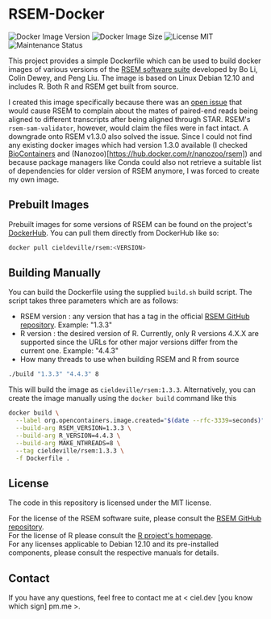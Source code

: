 # RSEM-Docker
![Docker Image Version](https://img.shields.io/docker/v/cieldeville/rsem?label=Image%20Version) ![Docker Image Size](https://img.shields.io/docker/image-size/cieldeville/rsem?label=Image%20Size) ![License MIT](https://img.shields.io/badge/License-MIT-blue) ![Maintenance Status](https://img.shields.io/badge/Maintenance%20Status-Inactive-yellow
)

This project provides a simple Dockerfile which can be used to build docker images of various versions of the [RSEM software suite](https://github.com/deweylab/RSEM) developed by Bo Li, Colin Dewey, and Peng Liu. The image is based on Linux Debian 12.10 and includes R. Both R and RSEM get built from source.

I created this image specifically because there was an [open issue](https://github.com/deweylab/RSEM/issues/126) that would cause RSEM to complain about the mates of paired-end reads being aligned to different transcripts after being aligned through STAR. RSEM's `rsem-sam-validator`, however, would claim the files were in fact intact. A downgrade onto RSEM v1.3.0 also solved the issue. Since I could not find any existing docker images which had version 1.3.0 available (I checked [BioContainers](https://hub.docker.com/r/biocontainers/rsem) and (Nanozoo)[https://hub.docker.com/r/nanozoo/rsem]) and because package managers like Conda could also not retrieve a suitable list of dependencies for older version of RSEM anymore, I was forced to create my own image.

## Prebuilt Images

Prebuilt images for some versions of RSEM can be found on the project's [DockerHub](https://hub.docker.com/r/cieldeville/rsem). You can pull them directly from DockerHub like so:

```bash
docker pull cieldeville/rsem:<VERSION>
```

## Building Manually

You can build the Dockerfile using the supplied `build.sh` build script. The script takes three parameters which are as follows:
- RSEM version : any version that has a tag in the official [RSEM GitHub repository](https://github.com/deweylab/RSEM). Example: "1.3.3"
- R version : the desired version of R. Currently, only R versions 4.X.X are supported since the URLs for other major versions differ from the current one. Example: "4.4.3"
- How many threads to use when building RSEM and R from source

```bash
./build "1.3.3" "4.4.3" 8
```

This will build the image as `cieldeville/rsem:1.3.3`. Alternatively, you can create the image manually using the `docker build` command like this

```bash
docker build \
  --label org.opencontainers.image.created="$(date --rfc-3339=seconds)" \
  --build-arg RSEM_VERSION=1.3.3 \
  --build-arg R_VERSION=4.4.3 \
  --build-arg MAKE_NTHREADS=8 \
  --tag cieldeville/rsem:1.3.3 \
  -f Dockerfile .
```

## License

The code in this repository is licensed under the MIT license.

For the license of the RSEM software suite, please consult the [RSEM GitHub repository](https://github.com/deweylab/RSEM).  
For the license of R please consult the [R project's homepage](https://www.r-project.org/Licenses/).  
For any licenses applicable to Debian 12.10 and its pre-installed components, please consult the respective manuals for details.


## Contact

If you have any questions, feel free to contact me at < ciel.dev \[you know which sign\] pm.me >.
